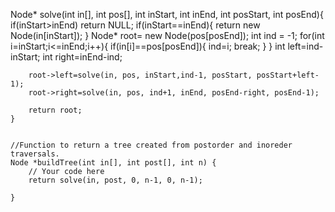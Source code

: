   Node* solve(int in[], int pos[], int inStart, int inEnd, int posStart, int posEnd){
        if(inStart>inEnd) return NULL;
        if(inStart==inEnd){
            return new Node(in[inStart]);
        }
        Node* root= new Node(pos[posEnd]);
        int ind = -1;
        for(int i=inStart;i<=inEnd;i++){
            if(in[i]==pos[posEnd]){
                ind=i;
                break;
            }
        }
        int left=ind-inStart;
        int right=inEnd-ind;
        
        root->left=solve(in, pos, inStart,ind-1, posStart, posStart+left-1);
        root->right=solve(in, pos, ind+1, inEnd, posEnd-right, posEnd-1);
        
        return root;
    }
    

    //Function to return a tree created from postorder and inoreder traversals.
    Node *buildTree(int in[], int post[], int n) {
        // Your code here
        return solve(in, post, 0, n-1, 0, n-1);
        
    }
    
